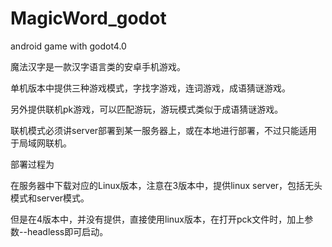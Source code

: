 # MagicWord_godot
android game with godot4.0



魔法汉字是一款汉字语言类的安卓手机游戏。

单机版本中提供三种游戏模式，字找字游戏，连词游戏，成语猜谜游戏。

另外提供联机pk游戏，可以匹配游玩，游玩模式类似于成语猜谜游戏。

联机模式必须讲server部署到某一服务器上，或在本地进行部署，不过只能适用于局域网联机。



部署过程为

在服务器中下载对应的Linux版本，注意在3版本中，提供linux server，包括无头模式和server模式。

但是在4版本中，并没有提供，直接使用linux版本，在打开pck文件时，加上参数--headless即可启动。
